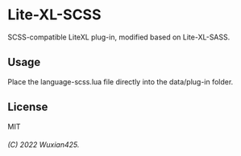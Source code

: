 # Lite-XL-SCSS
SCSS-compatible LiteXL plug-in, modified based on Lite-XL-SASS.

## Usage
Place the language-scss.lua file directly into the data/plug-in folder.

## License
MIT

###### (C) 2022 Wuxian425.
